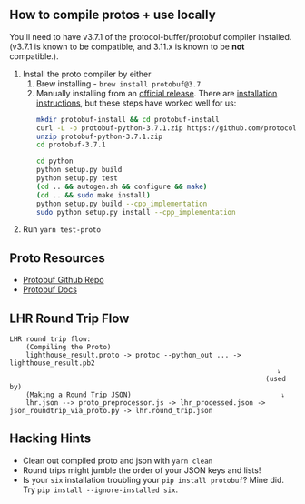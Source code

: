 ## How to compile protos + use locally

You'll need to have v3.7.1 of the protocol-buffer/protobuf compiler installed. (v3.7.1 is known to be compatible, and 3.11.x is known to be **not** compatible.).

1. Install the proto compiler by either
    1. Brew installing - `brew install protobuf@3.7`
    1. Manually installing from an [official release](https://github.com/protocolbuffers/protobuf/releases/tag/v3.7.1). There are [installation instructions](https://github.com/protocolbuffers/protobuf#protocol-compiler-installation), but these steps have worked well for us:
        ```sh
        mkdir protobuf-install && cd protobuf-install
        curl -L -o protobuf-python-3.7.1.zip https://github.com/protocolbuffers/protobuf/releases/download/v3.7.1/protobuf-python-3.7.1.zip
        unzip protobuf-python-3.7.1.zip
        cd protobuf-3.7.1

        cd python
        python setup.py build
        python setup.py test
        (cd .. && autogen.sh && configure && make)
        (cd .. && sudo make install)
        python setup.py build --cpp_implementation
        sudo python setup.py install --cpp_implementation
        ```
1. Run `yarn test-proto`

## Proto Resources
- [Protobuf Github Repo](https://github.com/protocolbuffers/protobuf) 
- [Protobuf Docs](https://developers.google.com/protocol-buffers/docs/overview)

## LHR Round Trip Flow
```
LHR round trip flow:
    (Compiling the Proto)
    lighthouse_result.proto -> protoc --python_out ... -> lighthouse_result.pb2
                                                                  ⭏
                                                               (used by)
    (Making a Round Trip JSON)                                     ⭏
    lhr.json --> proto_preprocessor.js -> lhr_processed.json -> json_roundtrip_via_proto.py -> lhr.round_trip.json
```

## Hacking Hints
- Clean out compiled proto and json with `yarn clean`
- Round trips might jumble the order of your JSON keys and lists!
- Is your `six` installation troubling your `pip install protobuf`? Mine did.  Try `pip install --ignore-installed six`.